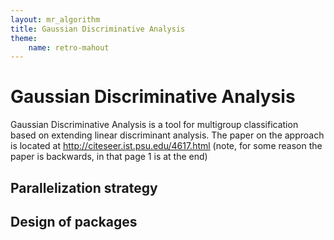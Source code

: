 ```yaml
---
layout: mr_algorithm
title: Gaussian Discriminative Analysis
theme:
    name: retro-mahout
---
```


<a name="GaussianDiscriminativeAnalysis-GaussianDiscriminativeAnalysis"></a>
# Gaussian Discriminative Analysis

Gaussian Discriminative Analysis is a tool for multigroup classification
based on extending linear discriminant analysis. The paper on the approach
is located at http://citeseer.ist.psu.edu/4617.html (note, for some reason
the paper is backwards, in that page 1 is at the end)

<a name="GaussianDiscriminativeAnalysis-Parallelizationstrategy"></a>
## Parallelization strategy

<a name="GaussianDiscriminativeAnalysis-Designofpackages"></a>
## Design of packages

